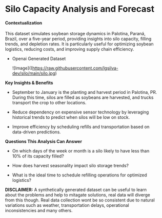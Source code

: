 # Silo Capacity Analysis and Forecast

#### Contextualization
This dataset simulates soybean storage dynamics in Palotina, Paraná, Brazil, over a five-year period, providing insights into silo capacity, filling trends, and depletion rates. It is particularly useful for optimizing soybean logistics, reducing costs, and improving supply chain efficiency.

* Openai Generated Dataset

  ![Image]((https://raw.githubusercontent.com/lgsilva-dev/silo/main/silo.jpg)

**Key Insights & Benefits**

* September to January is the planting and harvest period in Palotina, PR. During this time, silos are filled as soybeans are harvested, and trucks transport the crop to other locations.

* Reduce dependency on expensive sensor technology by leveraging historical trends to predict when silos will be low on stock.

* Improve efficiency by scheduling refills and transportation based on data-driven predictions.

**Questions This Analysis Can Answer**

* On which days of the week or month is a silo likely to have less than 10% of its capacity filled?

* How does harvest seasonality impact silo storage trends?

* What is the ideal time to schedule refilling operations for optimized logistics?

**DISCLAIMER:** A synthetically generated dataset can be useful to learn about the problems and help to mitagate solutions, real data will diverge from this though. Real data collection wont be so consistent due to natural variations such as weather, transportation delays, operational inconsistencies and many others.
